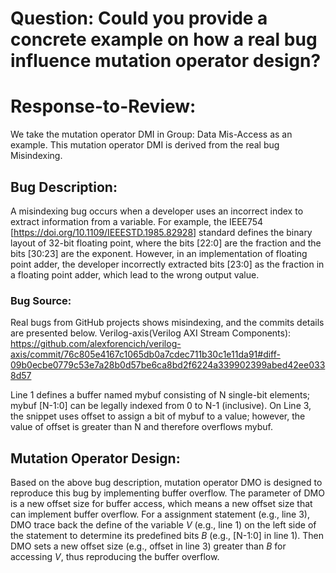 # Question: Could you provide a concrete example on how a real bug influence mutation operator design?
# Response-to-Review: 
We take the mutation operator DMI in Group: Data Mis-Access as an example.
This mutation operator DMI is derived from the real bug Misindexing.
## Bug Description:
A misindexing bug occurs when a developer uses an incorrect index to extract information from a variable. For example, the IEEE754 [https://doi.org/10.1109/IEEESTD.1985.82928] standard defines the binary layout of 32-bit floating point, where the bits [22:0] are the fraction and the bits [30:23] are the exponent. However, in an implementation of floating point adder, the developer incorrectly extracted bits [23:0] as the fraction in a floating point adder, which lead to the wrong output value.
### Bug Source:
Real bugs from GitHub projects shows misindexing, and the commits details are presented below.
Verilog-axis(Verilog AXI Stream Components): https://github.com/alexforencich/verilog-axis/commit/76c805e4167c1065db0a7cdec711b30c1e11da91#diff-09b0ecbe0779c53e7a28b0d57be6ca8bd2f6224a339902399abed42ee0338d57


Line 1 defines a buffer named mybuf consisting of N single-bit elements; mybuf [N-1:0] can be legally indexed from 0 to N-1 (inclusive). On Line 3, the snippet uses offset to assign a bit of mybuf to a value; however, the value of offset is greater than N and therefore overflows mybuf.

## Mutation Operator Design:
Based on the above bug description, mutation operator DMO is designed to reproduce this bug by implementing buffer overflow. The parameter of DMO is a new offset size for buffer access, which means a new offset size that can implement buffer overflow. For a assignment statement (e.g., line 3), DMO trace back the define of the variable _V_ (e.g., line 1) on the left side of the statement to determine its predefined bits _B_ (e.g., [N-1:0] in line 1). Then DMO sets a new offset size (e.g., offset in line 3) greater than _B_ for accessing _V_, thus reproducing the buffer overflow.
